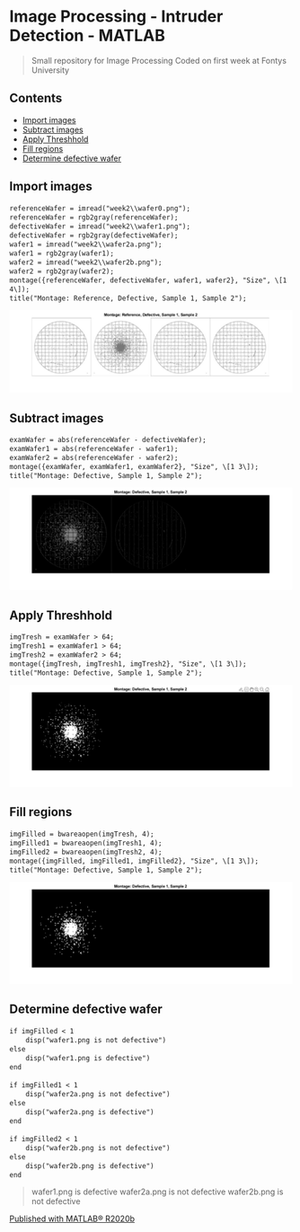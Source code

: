 # Image Processing - Intruder Detection - MATLAB

> Small repository for Image Processing
> Coded on first week at Fontys University

Contents
--------

*   [Import images](#1)
*   [Subtract images](#2)
*   [Apply Threshhold](#3)
*   [Fill regions](#4)
*   [Determine defective wafer](#5)

Import images
-------------

    referenceWafer = imread("week2\\wafer0.png");
    referenceWafer = rgb2gray(referenceWafer);
    defectiveWafer = imread("week2\\wafer1.png");
    defectiveWafer = rgb2gray(defectiveWafer);
    wafer1 = imread("week2\\wafer2a.png");
    wafer1 = rgb2gray(wafer1);
    wafer2 = imread("week2\\wafer2b.png");
    wafer2 = rgb2gray(wafer2);
    montage({referenceWafer, defectiveWafer, wafer1, wafer2}, "Size", \[1 4\]);
    title("Montage: Reference, Defective, Sample 1, Sample 2");

![](html/week2code_01.png)

Subtract images
---------------

    examWafer = abs(referenceWafer - defectiveWafer);
    examWafer1 = abs(referenceWafer - wafer1);
    examWafer2 = abs(referenceWafer - wafer2);
    montage({examWafer, examWafer1, examWafer2}, "Size", \[1 3\]);
    title("Montage: Defective, Sample 1, Sample 2");

![](html/week2code_02.png)

Apply Threshhold
----------------

    imgTresh = examWafer > 64;
    imgTresh1 = examWafer1 > 64;
    imgTresh2 = examWafer2 > 64;
    montage({imgTresh, imgTresh1, imgTresh2}, "Size", \[1 3\]);
    title("Montage: Defective, Sample 1, Sample 2");

![](html/week2code_03.png)

Fill regions
------------

    imgFilled = bwareaopen(imgTresh, 4);
    imgFilled1 = bwareaopen(imgTresh1, 4);
    imgFilled2 = bwareaopen(imgTresh2, 4);
    montage({imgFilled, imgFilled1, imgFilled2}, "Size", \[1 3\]);
    title("Montage: Defective, Sample 1, Sample 2");

![](html/week2code_04.png)

Determine defective wafer
-------------------------

    if imgFilled < 1
        disp("wafer1.png is not defective")
    else
        disp("wafer1.png is defective")
    end

    if imgFilled1 < 1
        disp("wafer2a.png is not defective")
    else
        disp("wafer2a.png is defective")
    end

    if imgFilled2 < 1
        disp("wafer2b.png is not defective")
    else
        disp("wafer2b.png is defective")
    end

> wafer1.png is defective
> wafer2a.png is not defective
> wafer2b.png is not defective

  
[Published with MATLAB® R2020b](https://www.mathworks.com/products/matlab/)